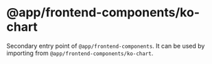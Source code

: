 # @app/frontend-components/ko-chart

Secondary entry point of `@app/frontend-components`. It can be used by importing from `@app/frontend-components/ko-chart`.
